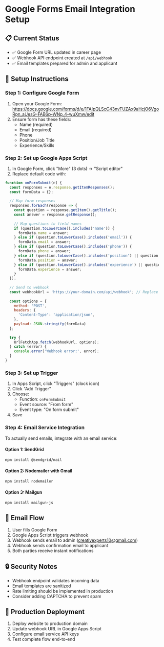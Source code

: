 # Google Forms Email Integration Setup

## 📋 Current Status
- ✅ Google Form URL updated in career page
- ✅ Webhook API endpoint created at `/api/webhook`
- ✅ Email templates prepared for admin and applicant

## 🔧 Setup Instructions

### Step 1: Configure Google Form
1. Open your Google Form: https://docs.google.com/forms/d/e/1FAIpQLScC43nvTUZAx9aHcjO6VgoRpn_aUesG-FAB6p-WNp_4-wuXmw/edit
2. Ensure form has these fields:
   - Name (required)
   - Email (required)
   - Phone
   - Position/Job Title
   - Experience/Skills

### Step 2: Set up Google Apps Script
1. In Google Form, click "More" (3 dots) → "Script editor"
2. Replace default code with:

```javascript
function onFormSubmit(e) {
  const responses = e.response.getItemResponses();
  const formData = {};
  
  // Map form responses
  responses.forEach(response => {
    const question = response.getItem().getTitle();
    const answer = response.getResponse();
    
    // Map questions to field names
    if (question.toLowerCase().includes('name')) {
      formData.name = answer;
    } else if (question.toLowerCase().includes('email')) {
      formData.email = answer;
    } else if (question.toLowerCase().includes('phone')) {
      formData.phone = answer;
    } else if (question.toLowerCase().includes('position') || question.toLowerCase().includes('job')) {
      formData.position = answer;
    } else if (question.toLowerCase().includes('experience') || question.toLowerCase().includes('skill')) {
      formData.experience = answer;
    }
  });
  
  // Send to webhook
  const webhookUrl = 'https://your-domain.com/api/webhook'; // Replace with your domain
  
  const options = {
    method: 'POST',
    headers: {
      'Content-Type': 'application/json',
    },
    payload: JSON.stringify(formData)
  };
  
  try {
    UrlFetchApp.fetch(webhookUrl, options);
  } catch (error) {
    console.error('Webhook error:', error);
  }
}
```

### Step 3: Set up Trigger
1. In Apps Script, click "Triggers" (clock icon)
2. Click "Add Trigger"
3. Choose:
   - Function: `onFormSubmit`
   - Event source: "From form"
   - Event type: "On form submit"
4. Save

### Step 4: Email Service Integration
To actually send emails, integrate with an email service:

#### Option 1: SendGrid
```bash
npm install @sendgrid/mail
```

#### Option 2: Nodemailer with Gmail
```bash
npm install nodemailer
```

#### Option 3: Mailgun
```bash
npm install mailgun-js
```

## 📧 Email Flow
1. User fills Google Form
2. Google Apps Script triggers webhook
3. Webhook sends email to admin (creativexperts10@gmail.com)
4. Webhook sends confirmation email to applicant
5. Both parties receive instant notifications

## 🔒 Security Notes
- Webhook endpoint validates incoming data
- Email templates are sanitized
- Rate limiting should be implemented in production
- Consider adding CAPTCHA to prevent spam

## 🚀 Production Deployment
1. Deploy website to production domain
2. Update webhook URL in Google Apps Script
3. Configure email service API keys
4. Test complete flow end-to-end